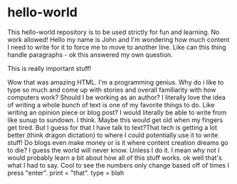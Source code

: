 # hello-world
This hello-world repository is to be used strictly for fun and learning. No work allowed!
Hello my name is John and I'm wondering how much content I need to write for it to force me to move to another line. Like can this thing handle paragraphs - ok this answered my own question.
<body>
  This is really important stuff! </body>
  
 Wow that was amazing HTML. I'm a programming genius. Why do i like to type so much and come up with stories and overall familiarity with how computers work? Should I be working as an author? I literally love the idea of writing a whole bunch of text is one of my favorite things to do. Like writing an opinion piece or blog post? I would literally be able to write from like sunup to sundown. I think. Maybe this would get old when my fingers get tired. But I guess for that I have talk to text?That tech is getting a lot better (think dragon dictation) to where I could potentially use it to write stuff! Do blogs even make money or is it where content creation dreams go to die? I guess the world will never know. Unless I do it. I mean why not I would probably learn a bit about how all of this stuff works.
 ok well that's what I had to say. Cool to see the numbers only change based off of times I press "enter".
print = "that".
type = blah

